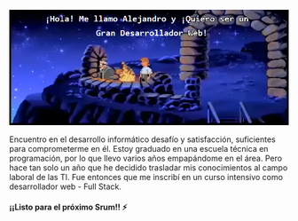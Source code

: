 
![This is an image](https://github.com/AlejandroGuil/AlejandroGuil/blob/main/img/Github%20pic.png)


Encuentro en el desarrollo informático desafío y satisfacción, suficientes para comprometerme en él. Estoy graduado en una escuela técnica en programación, por lo que llevo varios años empapándome en el área. Pero hace tan solo un año que he decidido trasladar mis conocimientos al campo laboral de las TI. Fue entonces que me inscribí en un curso intensivo como desarrollador web - Full Stack.

#### ¡¡Listo para el próximo Srum!! ⚡

  
